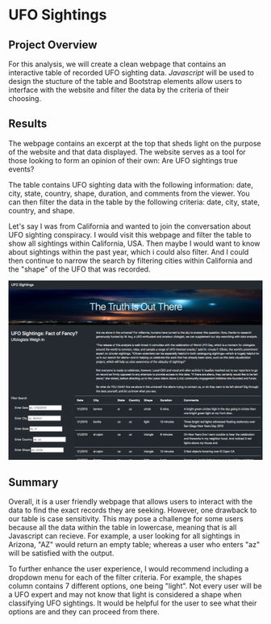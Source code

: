 # UFO Sightings 
## Project Overview
For this analysis, we will create a clean webpage that contains an interactive table of recorded UFO sighting data. *Javascript* will be used to design the stucture of the table and Bootstrap elements allow users to interface with the website and filter the data by the criteria of their choosing. 

## Results
The webpage contains an excerpt at the top that sheds light on the purpose of the website and that data displayed. The website serves as a tool for those looking to form an opinion of their own: Are UFO sightings true events? 

The table contains UFO sighting data with the following information: date, city, state, country, shape, duration, and comments from the viewer. You can then filter the data in the table by the following criteria: date, city, state, country, and shape. 

Let's say I was from California and wanted to join the conversation about UFO sighting conspiracy. I would visit this webpage and filter the table to show all sightings within California, USA. 
Then maybe I would want to know about sightings within the past year, which i could also filter. And I could then continue to narrow the search by filtering cities within California and the "shape" of the UFO that was recorded. 

![](static/images/webpage.png)
## Summary 
Overall, it is a user friendly webpage that allows users to interact with the data to find the exact records they are seeking. However, one drawback to our table is case sensitivity. This may pose a challenge for some users because all the data within the table in lowercase, meaning that is all Javascript can recieve. For example, a user looking for all sightings in Arizona, "AZ" would return an empty table; whereas a user who enters "az" will be satisfied with the output. 

To further enhance the user experience, I would recommend including a dropdown menu for each of the filter criteria. For example, the shapes column contains 7 different options, one being "light". Not every user will be a UFO expert and may not know that light is considered a shape when classifying UFO sightings. It would be helpful for the user to see what their options are and they can proceed from there.  

